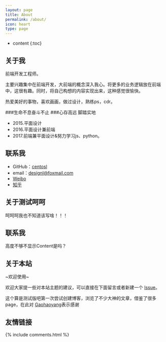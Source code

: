 ```yaml
---
layout: page
title: About
permalink: /about/
icon: heart
type: page
---
```


* content
{:toc}

## 关于我

<!-- <iframe src="https://githubbadge.appspot.com/gaohaoyang?s=1" style="border: 0;height: 142px;width: 200px;overflow: hidden;" frameBorder="0"></iframe> -->

前端开发工程师。

主要兴趣集中在前端开发，大前端的概念深入我心。将更多的业务逻辑放在前端中，这很有趣。同时，将自己构想的内容实现出来，这种感觉很愉快。

热爱美好的事物，喜欢画画，做过设计，熟练ps，cdr。

###生命不息奋斗不止
###心存高远  脚踏实地
* 2015.平面设计
* 2016.平面设计兼前端
* 2017.前端兼平面设计&努力学习js、python。

## 联系我

* GitHub：[centosl](https://github.com/centosl)
* email：designl@foxmail.com
* [Weibo](https://weibo.com/5824704588/)
* [知乎](https://www.zhihu.com/people/centosl)

## 关于测试呵呵

呵呵呵我也不知道该写啥！！！

## 联系我
高度不够不显示Content是吗？

## 关于本站

~欢迎使用~

欢迎大家提一些对本站主题的建议，可以直接在下面留言或者新建一个 [Issue](https://github.com/centosl/centosl.github.io/issues)。

这个算是测试版吧第一次尝试创建博客，浏览了不少大神的文章，借鉴了很多page，在此对 [Gaohaoyang](https://github.com/Gaohaoyang)表示感谢
## 友情链接
<!-- 
[羡辙杂俎](http://zhangwenli.com/blog) \| [Anotherhome](https://www.anotherhome.net) \| [Reverland](http://reverland.org/) \| [ZhiLi](http://lizhipower.github.io/) \| [Simmer](http://simmer-jun.github.io/) \| [awthink](http://awthink.net/) \| [Aralic](http://aralic.github.io/) \| [zchen9](http://www.chen9.info/) \| [wuhuaji](http://wuhuaji.me/) \| [lisheng](http://www.lishengcn.cn/) \| [薛彬XueBin](http://axuebin.com/blog/) \| [TBOOX](http://www.tboox.org/cn/) \|  [Ling](http://linglinyp.com/)
 -->
<!-- ## Comments -->

{% include comments.html %}

